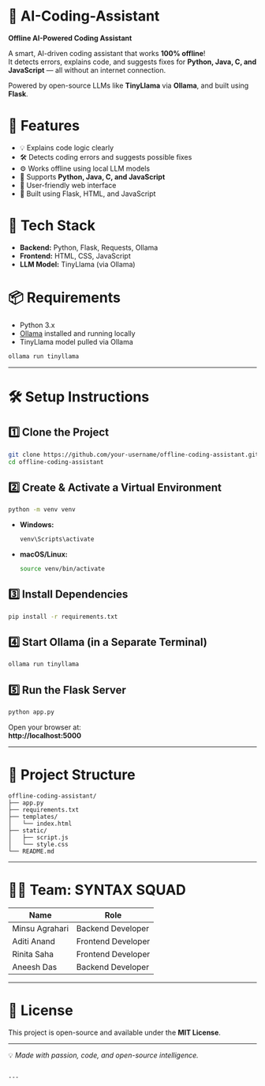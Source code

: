# 🧠 AI-Coding-Assistant  
**Offline AI-Powered Coding Assistant**

A smart, AI-driven coding assistant that works **100% offline**!  
It detects errors, explains code, and suggests fixes for **Python, Java, C, and JavaScript** — all without an internet connection.

Powered by open-source LLMs like **TinyLlama** via **Ollama**, and built using **Flask**.


# 🚀 Features

- 💡 Explains code logic clearly
- 🛠 Detects coding errors and suggests possible fixes
- ⚙️ Works offline using local LLM models
- 🐍 Supports **Python, Java, C, and JavaScript**
- 🧪 User-friendly web interface
- 🔧 Built using Flask, HTML, and JavaScript


# 🧰 Tech Stack

- **Backend:** Python, Flask, Requests, Ollama
- **Frontend:** HTML, CSS, JavaScript
- **LLM Model:** TinyLlama (via Ollama)


# 📦 Requirements

- Python 3.x
- [Ollama](https://ollama.com/) installed and running locally
- TinyLlama model pulled via Ollama

```bash
ollama run tinyllama
```

---

# 🛠 Setup Instructions

## 1️⃣ Clone the Project

```bash
git clone https://github.com/your-username/offline-coding-assistant.git
cd offline-coding-assistant
```

## 2️⃣ Create & Activate a Virtual Environment

```bash
python -m venv venv
```

- **Windows:**
  ```bash
  venv\Scripts\activate
  ```
- **macOS/Linux:**
  ```bash
  source venv/bin/activate
  ```

## 3️⃣ Install Dependencies

```bash
pip install -r requirements.txt
```

## 4️⃣ Start Ollama (in a Separate Terminal)

```bash
ollama run tinyllama
```

## 5️⃣ Run the Flask Server

```bash
python app.py
```

Open your browser at:  
**http://localhost:5000**

---

# 📁 Project Structure

```
offline-coding-assistant/
├── app.py
├── requirements.txt
├── templates/
│   └── index.html
├── static/
│   ├── script.js
│   └── style.css
└── README.md
```

---

# 👨‍💻 Team: SYNTAX SQUAD

| Name            | Role                |
|-----------------|---------------------|
| Minsu Agrahari  | Backend Developer   |
| Aditi Anand     | Frontend Developer  |
| Rinita Saha     | Frontend Developer  |
| Aneesh Das      | Backend Developer   |

---

# 📢 License

This project is open-source and available under the **MIT License**.

---

💡 *Made with passion, code, and open-source intelligence.*
```

---
